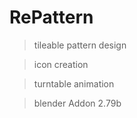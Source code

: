 # RePattern

> tileable pattern design

> icon creation 

> turntable animation

> blender Addon 2.79b


